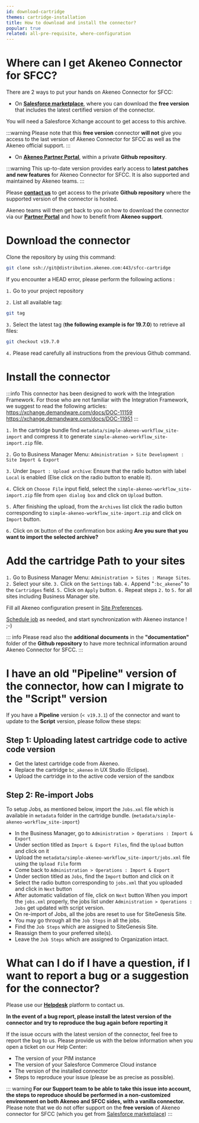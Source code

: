 ```yaml
---
id: download-cartridge
themes: cartridge-installation
title: How to download and install the connector?
popular: true
related: all-pre-requisite, where-configuration
---
```


# Where can I get Akeneo Connector for SFCC?

There are 2 ways to put your hands on Akeneo Connector for SFCC:

* On [**Salesforce marketplace**](https://www.salesforce.com/products/commerce-cloud/partner-marketplace/partners/akeneo/), where you can download the **free version** that includes the latest certified version of the connector.

You will need a Salesforce Xchange account to get access to this archive.

:::warning
Please note that this **free version** connector **will not** give you access to the last version of Akeneo Connector for SFCC as well as the Akeneo official support.
:::

* On [**Akeneo Partner Portal**](https://partners.akeneo.com), within a private **Github repository**.

:::warning
This up-to-date version provides early access to **latest patches and new features** for Akeneo Connector for SFCC. It is also supported and maintained by Akeneo teams.
:::

Please [**contact us**](mailto:demandware@akeneo.com) to get access to the private **Github repository** where the supported version of the connector is hosted.

Akeneo teams will then get back to you on how to download the connector via our [**Partner Portal**](https://help.akeneo.com/portal/index.html) and how to benefit from **Akeneo support**.

# Download the connector

Clone the repository by using this command:

```bash
git clone ssh://git@distribution.akeneo.com:443/sfcc-cartridge
```

If you encounter a HEAD error, please perform the following actions :

`1.` Go to your project repository

`2.` List all available tag:
```bash
git tag
```

`3.` Select the latest tag (**the following example is for 19.7.0**) to retrieve all files:
```bash
git checkout v19.7.0
```

`4.` Please read carefully all instructions from the previous Github command.


# Install the connector

:::info
This connector has been designed to work with the Integration Framework. For those who are not familiar with the Integration Framework, we suggest to read the following articles:
https://xchange.demandware.com/docs/DOC-11159
https://xchange.demandware.com/docs/DOC-11951
:::

`1.`	In the cartridge bundle find `metadata/simple-akeneo-workflow_site-import` and compress it to generate `simple-akeneo-workflow_site-import.zip` file.

`2.`	Go to Business Manager Menu: `Administration > Site Development : Site Import & Export`

`3.`	Under `Import : Upload archive`:
Ensure that the radio button with label `Local` is enabled (Else click on the radio button to enable it).

`4.` Click on `Choose File` input field, select the `simple-akeneo-workflow_site-import.zip` file from `open dialog box` and click on `Upload` button.

`5.`	After finishing the upload, from the `Archives` list click the radio button corresponding to `simple-akeneo-workflow_site-import.zip` and click on `Import` button.

`6.`	Click on `OK` button of the confirmation box asking **Are you sure that you want to import the selected archive?**

# Add the cartridge Path to your sites

`1.`	Go to Business Manager Menu: `Administration > Sites : Manage Sites`.
`2.`	Select your site.
`3.`	Click on the `Settings` tab.
`4.`	Append "`:bc_akeneo`" to the `Cartridges` field.
`5.`	Click on `Apply` button.
`6.`	Repeat steps `2.` to `5.` for all sites including Business Manager site.

Fill all Akeneo configuration present in [Site Preferences](../themes-for-peter.html#cartridge-configuration).

[Schedule job](trigger.html) as needed, and start synchronization with Akeneo instance ! ;-)

::: info
Please read also the **additional documents** in the **"documentation"** folder of the **Github repository** to have more technical information around Akeneo Connector for SFCC.
:::

# I have an old "Pipeline" version of the connector, how can I migrate to the "Script" version

If you have a **Pipeline** version (`< v19.3.1`) of the connector and want to update to the **Script** version, please follow these steps:

## Step 1:  Uploading latest cartridge code to active code version

* Get the latest cartridge code from Akeneo.
* Replace the cartridge `bc_akeneo` in UX Studio (Eclipse).
* Upload the cartridge in to the active code version of the sandbox

## Step 2:  Re-import Jobs

To setup Jobs, as mentioned below, import the `Jobs.xml` file which is available in `metadata` folder in the cartridge bundle. (`metadata/simple-akeneo-workflow_site-import`)

* In the Business Manager, go to `Administration > Operations : Import & Export`
* Under section titled as `Import & Export Files`, find the `Upload` button and click on it
* Upload the `metadata/simple-akeneo-workflow_site-import/jobs.xml` file using the `Upload File` form
* Come back to `Administration > Operations : Import & Export`
* Under section titled as `Jobs`, find the `Import` button and click on it
* Select the radio button corresponding to `jobs.xml` that you uploaded and click in `Next` button
* After automatic validation of file, click on `Next` button
When you import the `jobs.xml` properly, the jobs list under `Administration > Operations : Jobs` get updated with script version.
* On re-import of Jobs, all the jobs are reset to use for SiteGenesis Site.
* You may go through all the `Job Steps` in all the jobs.
* Find the `Job Steps` which are assigned to SiteGenesis Site.
* Reassign them to your preferred site(s).
* Leave the `Job Steps` which are assigned to Organization intact.


# What can I do if I have a question, if I want to report a bug or a suggestion for the connector?

Please use our [**Helpdesk**](https://helpdesk.akeneo.com) platform to contact us.

**In the event of a bug report, please install the latest version of the connector and try to reproduce the bug again before reporting it**

If the issue occurs with the latest version of the connector, feel free to report the bug to us. Please provide us with the below information when you open a ticket on our Help Center:
- The version of your PIM instance
- The version of your Salesforce Commerce Cloud instance
- The version of the installed connector
- Steps to reproduce your issue (please be as precise as possible).

::: warning
**For our Support team to be able to take this issue into account, the steps to reproduce should be performed in a non-customized environment on both Akeneo and SFCC sides, with a vanilla connector.**
<br>
Please note that we do not offer support on the **free version** of Akeneo connector for SFCC (which you get from [Salesforce marketplace](https://www.salesforce.com/products/commerce-cloud/partner-marketplace/partners/akeneo/))
:::
